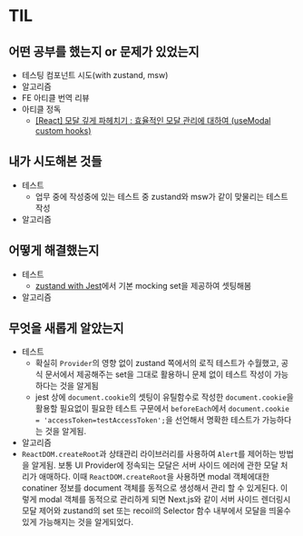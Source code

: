 # TIL 

## 어떤 공부를 했는지 or 문제가 있었는지
  - 테스팅 컴포넌트 시도(with zustand, msw)
  - 알고리즘
  - FE 아티클 번역 리뷰
  - 아티클 정독
    - [[React] 모달 깊게 파헤치기 : 효율적인 모달 관리에 대하여 (useModal custom hooks)](https://cocoon1787.tistory.com/m/875)

## 내가 시도해본 것들
  - 테스트
    - 업무 중에 작성중에 있는 테스트 중 zustand와 msw가 같이 맞물리는 테스트 작성
  - 알고리즘

## 어떻게 해결했는지
  - 테스트
    - [zustand with Jest](https://docs.pmnd.rs/zustand/guides/testing#jest)에서 기본 mocking set을 제공하여 셋팅해봄 
  - 알고리즘

## 무엇을 새롭게 알았는지
  - 테스트
    - 확실히 `Provider`의 영향 없이 zustand 쪽에서의 로직 테스트가 수월했고, 공식 문서에서 제공해주는 set을 그대로 활용하니 문제 없이 테스트 작성이 가능하다는 것을 알게됨
    - jest 상에 `document.cookie`의 셋팅이 유틸함수로 작성한 `document.cookie`을 활용할 필요없이 필요한 테스트 구문에서 `beforeEach`에서 `document.cookie = 'accessToken=testAccessToken';`을 선언해서 명확한 테스트가 가능하다는 것을 알게됨.
  - 알고리즘
  - `ReactDOM.createRoot`과 상태관리 라이브러리를 사용하여 `Alert`를 제어하는 방법을 알게됨. 보통 UI Provider에 정속되는 모달은 서버 사이드 에러에 관한 모달 처리가 애매하다.
    이때 `ReactDOM.createRoot`을 사용하면 modal 객체에대한 conatiner 정보를 document 객체를 동적으로 생성해서 관리 할 수 있게된다. 이렇게 modal 객체를 동적으로 관리하게 되면 Next.js와 같이 서버 사이드 렌더링시 모달 제어와 zustand의 set 또는 recoil의 Selector 함수 내부에서 모달을 띄울수 있게 가능해지는 것을 알게되었다.


